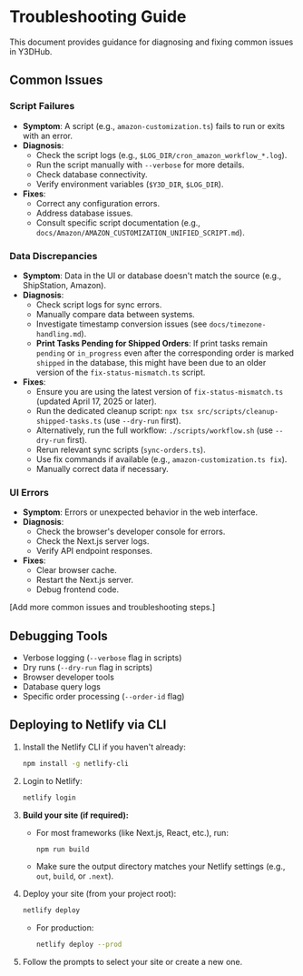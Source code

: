 # Troubleshooting Guide

This document provides guidance for diagnosing and fixing common issues in Y3DHub.

## Common Issues

### Script Failures

- **Symptom**: A script (e.g., `amazon-customization.ts`) fails to run or exits with an error.
- **Diagnosis**:
  - Check the script logs (e.g., `$LOG_DIR/cron_amazon_workflow_*.log`).
  - Run the script manually with `--verbose` for more details.
  - Check database connectivity.
  - Verify environment variables (`$Y3D_DIR`, `$LOG_DIR`).
- **Fixes**:
  - Correct any configuration errors.
  - Address database issues.
  - Consult specific script documentation (e.g., `docs/Amazon/AMAZON_CUSTOMIZATION_UNIFIED_SCRIPT.md`).

### Data Discrepancies

- **Symptom**: Data in the UI or database doesn't match the source (e.g., ShipStation, Amazon).
- **Diagnosis**:
  - Check script logs for sync errors.
  - Manually compare data between systems.
  - Investigate timestamp conversion issues (see `docs/timezone-handling.md`).
  - **Print Tasks Pending for Shipped Orders**: If print tasks remain `pending` or `in_progress` even after the corresponding order is marked `shipped` in the database, this might have been due to an older version of the `fix-status-mismatch.ts` script.
- **Fixes**:
  - Ensure you are using the latest version of `fix-status-mismatch.ts` (updated April 17, 2025 or later).
  - Run the dedicated cleanup script: `npx tsx src/scripts/cleanup-shipped-tasks.ts` (use `--dry-run` first).
  - Alternatively, run the full workflow: `./scripts/workflow.sh` (use `--dry-run` first).
  - Rerun relevant sync scripts (`sync-orders.ts`).
  - Use fix commands if available (e.g., `amazon-customization.ts fix`).
  - Manually correct data if necessary.

### UI Errors

- **Symptom**: Errors or unexpected behavior in the web interface.
- **Diagnosis**:
  - Check the browser's developer console for errors.
  - Check the Next.js server logs.
  - Verify API endpoint responses.
- **Fixes**:
  - Clear browser cache.
  - Restart the Next.js server.
  - Debug frontend code.

[Add more common issues and troubleshooting steps.]

## Debugging Tools

- Verbose logging (`--verbose` flag in scripts)
- Dry runs (`--dry-run` flag in scripts)
- Browser developer tools
- Database query logs
- Specific order processing (`--order-id` flag)

## Deploying to Netlify via CLI

1. Install the Netlify CLI if you haven't already:

   ```bash
   npm install -g netlify-cli
   ```

2. Login to Netlify:

   ```bash
   netlify login
   ```

3. **Build your site (if required):**

   - For most frameworks (like Next.js, React, etc.), run:
     ```bash
     npm run build
     ```
   - Make sure the output directory matches your Netlify settings (e.g., `out`, `build`, or `.next`).

4. Deploy your site (from your project root):

   ```bash
   netlify deploy
   ```

   - For production:
     ```bash
     netlify deploy --prod
     ```

5. Follow the prompts to select your site or create a new one.
